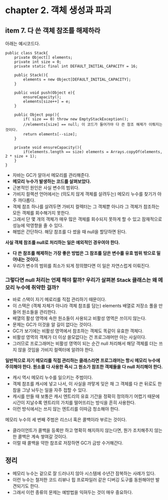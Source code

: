 # chapter 2. 객체 생성과 파괴 

## item 7. 다 쓴 객체 참조를 해제하라

아래는 예시코드다.

```
public class Stack{
    private Object[] elements;
    private int size = 0;
    private static final int DEFAULT_INITIAL_CAPACITY = 16;
    
    public Stack(){
        elements = new Object[DEFAULT_INITIAL_CAPACITY];
    }
    
    public void push(Object e){
        ensureCapacity();
        elements[size++] = e;
    }
    
    public Object pop(){
        if( size == 0) throw new EmptyStackException();
        //elements[size] == null; 이 코드가 들어가야 다 쓴 참조 해제가 이뤄지는 것이다.
        return elements[--size];
    }
    
    private void ensureCapacity(){
        if(elements.length == size) elements = Arrays.copyOf(elements, 2 * size + 1);
    }
}
```

* 자바는 GC가 알아서 메모리를 관리해준다.
* __메모리 누수가 발생하는 코드를 살펴보았다.__
* 근본적인 원인은 사실 변수의 범위다.
* 가비지 컬렉션 언어에서는 (의도치 않게 객체를 살려두는) 메모리 누수를 찾기가 아주 까다롭다.
* 객체 참조 하나를 살려두면 가비지 컬렉터는 그 객체뿐 아니라 그 객체가 참조하는 모든 객체를 회수해가지 못한다.
* 그래서 단 몇 개의 객체가 매우 많은 객체를 회수되지 못하게 할 수 있고 잠재적으로 성능에 악영향을 줄 수 있다.
* 해법은 간단하다. 해당 참조를 다 썼을 때 null을 할당하면 된다.

__사실 객체 참조를 null로 처리하는 일은 예외적인 경우여야 한다.__

* __다 쓴 참조를 해제하는 가장 좋은 방법은 그 참조를 담은 변수를 유효 범위 밖으로 밀어내는 것이다.__
* 우리가 변수의 범위를 최소가 되게 정의했다면 이 일은 자연스럽게 이뤄진다.

### 그렇다면 null 처리는 언제 해야 할까? 우리가 살펴본 Stack 클래스는 왜 메모리 누수에 취약한 걸까?

* 바로 스택이 자기 메로리를 직접 관리하기 때문이다.
* 이 스택은 (객체 자체가 아니라 객체 참조를 담는) elements 배열로 저장소 풀을 만들어 원소들을 관리한다.
* 배열의 활성 영역에 속한 원소들이 사용되고 비활성 영역은 쓰이지 않는다.
* 문제는 GC가 이것을 알 길이 없다는 것이다.
* GC가 보기에는 비활성 영역에서 참조하는 객체도 똑같이 유효한 객체다.
* 비활성 영역의 객체가 더 이상 쓸모없다는 건 프로그래머만 아는 사실이다.
* 그러므로 프로그래머는 비활성 영역이 되는 순간 null 처리해서 해당 객체를 더는 쓰지 않을 것임을 가비지 컬렉터에 알려야 한다.

__일반적으로 자기 메모리를 직접 관리하는 클래스라면 프로그래머는 항시 메모리 누수에 주의해야 한다. 원소를 다 사용한 즉시 그 원소가 참조한 객체들을 다 null 처리해야 한다.__

* 캐시 역시 메모리 누수를 일으키는 주범이다.
* 객체 참조를 캐시에 넣고 나서, 이 사실을 까맣게 잊은 채 그 객체를 다 쓴 뒤로도 한참을 그냥 놔두는 일을 자주 접할 수 있다.
* 캐시를 만들 때 보통은 캐시 엔트리의 유효 기간을 정확히 정의하기 어렵기 때문에 시간이 지날수록 엔트리의 가치를 떨어뜨리는 방식을 흔히 사용한다.
* 이런 방식에서는 쓰지 않는 엔트리를 이따금 청소해야 한다.

메모리 누수의 세 번째 주범은 리스너 혹은 콜백이라 부르는 것이다.

* 클라이언트가 콜백을 등록만 하고 명확히 해지하지 않는다면, 뭔가 조치해주지 않는 한 콜백은 계속 쌓여갈 것이다.
* 이럴 때 콜백을 약한 참조로 저장하면 GC가 금방 수거해간다.

## 정리

* 메모리 누수는 겉으로 잘 드러나지 않아 시스템에 수년간 잠복하는 사례가 있다.
* 이런 누수는 철저한 코드 리뷰나 힙 프로파일러 같은 디버깅 도구를 동원해야만 발견되기도 한다.
* 그래서 이런 종류의 문제는 예방법을 익혀두는 것이 매우 중요하다.